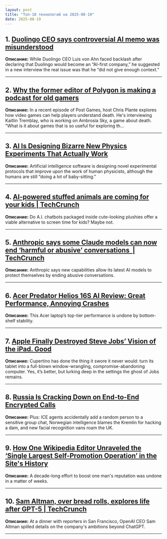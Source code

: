 ```yaml
---
layout: post
title: "Топ-10 технологий на 2025-08-19"
date: 2025-08-19
---
```


## 1. [Duolingo CEO says controversial AI memo was misunderstood](https://techcrunch.com/2025/08/17/duolingo-ceo-says-controversial-ai-memo-was-misunderstood/)

**Описание:** While Duolingo CEO Luis von Ahn faced backlash after declaring that Duolingo would become an “AI-first company,” he suggested in a new interview the real issue was that he “did not give enough context.”

---

## 2. [Why the former editor of Polygon is making a podcast for old gamers](https://www.theverge.com/games/760244/chris-plante-post-games-podcast-old-gamers-polygon)

**Описание:** In a recent episode of Post Games, host Chris Plante explores how video games can help players understand death. He's interviewing Kaitlin Tremblay, who is working on Ambrosia Sky, a game about death. "What is it about games that is so useful for exploring th…

---

## 3. [AI Is Designing Bizarre New Physics Experiments That Actually Work](https://www.wired.com/story/ai-comes-up-with-bizarre-physics-experiments-but-they-work/)

**Описание:** Artificial intelligence software is designing novel experimental protocols that improve upon the work of human physicists, although the humans are still “doing a lot of baby-sitting.”

---

## 4. [AI-powered stuffed animals are coming for your kids | TechCrunch](https://techcrunch.com/2025/08/16/ai-powered-stuffed-animals-are-coming-for-your-kids/)

**Описание:** Do A.I. chatbots packaged inside cute-looking plushies offer a viable alternative to screen time for kids? Maybe not.

---

## 5. [Anthropic says some Claude models can now end ‘harmful or abusive’ conversations  | TechCrunch](https://techcrunch.com/2025/08/16/anthropic-says-some-claude-models-can-now-end-harmful-or-abusive-conversations/)

**Описание:** Anthropic says new capabilities allow its latest AI models to protect themselves by ending abusive conversations.

---

## 6. [Acer Predator Helios 16S AI Review: Great Performance, Annoying Crashes](https://www.wired.com/review/acer-predator-helios-16s-ai/)

**Описание:** This Acer laptop’s top-tier performance is undone by bottom-shelf stability.

---

## 7. [Apple Finally Destroyed Steve Jobs’ Vision of the iPad. Good](https://www.wired.com/story/apple-finally-destroyed-steve-jobss-vision-of-the-ipad-good/)

**Описание:** Cupertino has done the thing it swore it never would: turn its tablet into a full-blown window-wrangling, compromise-abandoning computer. Yes, it’s better, but lurking deep in the settings the ghost of Jobs remains.

---

## 8. [Russia Is Cracking Down on End-to-End Encrypted Calls](https://www.wired.com/story/russia-crack-down-end-to-end-encrypted-calling/)

**Описание:** Plus: ICE agents accidentally add a random person to a sensitive group chat, Norwegian intelligence blames the Kremlin for hacking a dam, and new facial recognition vans roam the UK.

---

## 9. [How One Wikipedia Editor Unraveled the ‘Single Largest Self-Promotion Operation’ in the Site's History](https://www.wired.com/story/wikipedia-editor-largest-self-promotion-operation/)

**Описание:** A decade-long effort to boost one man's reputation was undone in a matter of weeks.

---

## 10. [Sam Altman, over bread rolls, explores life after GPT-5 | TechCrunch](https://techcrunch.com/2025/08/15/sam-altman-over-bread-rolls-explores-life-after-gpt-5/)

**Описание:** At a dinner with reporters in San Francisco, OpenAI CEO Sam Altman spilled details on the company's ambitions beyond ChatGPT.

---

